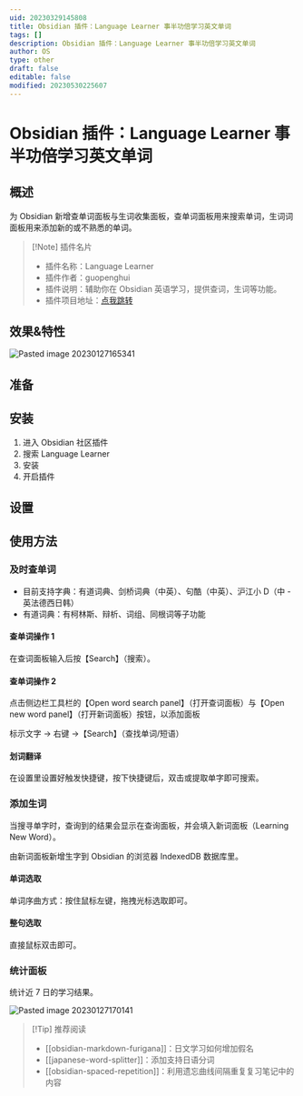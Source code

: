 ```yaml
---
uid: 20230329145808
title: Obsidian 插件：Language Learner 事半功倍学习英文单词
tags: []
description: Obsidian 插件：Language Learner 事半功倍学习英文单词
author: OS
type: other
draft: false
editable: false
modified: 20230530225607
---
```


# Obsidian 插件：Language Learner 事半功倍学习英文单词

## 概述

为 Obsidian 新增查单词面板与生词收集面板，查单词面板用来搜索单词，生词词面板用来添加新的或不熟悉的单词。

> [!Note] 插件名片
> - 插件名称：Language Learner
> - 插件作者：guopenghui
> - 插件说明：辅助你在 Obsidian 英语学习，提供查词，生词等功能。
> - 插件项目地址：[点我跳转](https://github.com/guopenghui/obsidian-language-learner)

## 效果&特性

![Pasted image 20230127165341](https://cdn.pkmer.cn/images/b50801650322a416bb4ef9b9acfc5681_MD5.png!pkmer)

## 准备

## 安装

1. 进入 Obsidian 社区插件
2. 搜索 Language Learner
3. 安装
4. 开启插件

## 设置

## 使用方法

### 及时查单词

- 目前支持字典：有道词典、剑桥词典（中英）、句酷（中英）、沪江小 D（中 - 英法德西日韩）
- 有道词典：有柯林斯、辩析、词组、同根词等子功能

#### 查单词操作 1

在查词面板输入后按【Search】（搜索）。

#### 查单词操作 2

点击侧边栏工具栏的【Open word search panel】（打开查词面板）与【Open new word panel】（打开新词面板）按钮，以添加面板

标示文字 → 右键 →【Search】（查找单词/短语）

#### 划词翻译

在设置里设置好触发快捷键，按下快捷键后，双击或提取单字即可搜索。

### 添加生词

当搜寻单字时，查询到的结果会显示在查询面板，并会填入新词面板（Learning New Word）。

由新词面板新增生字到 Obsidian 的浏览器 IndexedDB 数据库里。

#### 单词选取

单词序曲方式：按住鼠标左键，拖拽光标选取即可。

#### 整句选取

直接鼠标双击即可。

### 统计面板

统计近 7 日的学习结果。

![Pasted image 20230127170141](https://cdn.pkmer.cn/images/abc76970241b39177e0cca101046d36d_MD5.png!pkmer)

> [!Tip] 推荐阅读
> - [[obsidian-markdown-furigana]]：日文学习如何增加假名
> - [[japanese-word-splitter]]：添加支持日语分词
> - [[obsidian-spaced-repetition]]：利用遗忘曲线间隔重复复习笔记中的内容